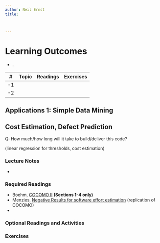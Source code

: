 ```yaml
---
author: Neil Ernst
title: 



---
```


<topic>

# Learning Outcomes

- .

| #    | Topic | Readings | Exercises |
| ---- | ----- | -------- | --------- |
| -1   |       |          |           |
| -2   |       |          |           |



## Applications 1: Simple Data Mining

## Cost Estimation, Defect Prediction

Q: How much/how long will it take to build/deliver this code? 

 (linear regression for thresholds, cost estimation)

### Lecture Notes

* 

### Required Readings

* Boehm, [COCOMO II](https://link.springer.com/content/pdf/10.1007/BF02249046.pdf)  **(Sections 1-4 only)**
* Menzies, [Negative Results for software effort estimation](https://link.springer.com/content/pdf/10.1007/s10664-016-9472-2.pdf) (replication of COCOMO)
* 

### Optional Readings and Activities


### Exercises